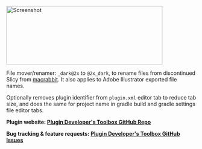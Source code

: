 <img
src="https://raw.githubusercontent.com/vsch/PluginDevelopersToolbox/master/assets/images/ScreenShot_sequence_1x.png"
border="0" width="414" height="155" alt="Screenshot">

File mover/renamer: `_dark@2x` to `@2x_dark`, to rename files from discontinued Slicy from
[macrabbit]. It also applies to Adobe Illustrator exported file names.

Optionally removes plugin identifier from `plugin.xml` editor tab to reduce tab size, and does
the same for project name in gradle build and gradle settings file editor tabs.

**Plugin website:
[Plugin Developer's Toolbox GitHub Repo](https://github.com/vsch/PluginDevelopersToolbox)**

**Bug tracking & feature requests:
[Plugin Developer's Toolbox GitHub Issues](https://github.com/vsch/PluginDevelopersToolbox/issues)**

[macrabbit]: https://www.macrabbit.com
